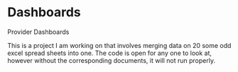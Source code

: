 Dashboards
==========

Provider Dashboards

This is a project I am working on that involves merging data on 20 some odd excel spread sheets into one.
The code is open for any one to look at, however without the corresponding documents, it will not run properly.
